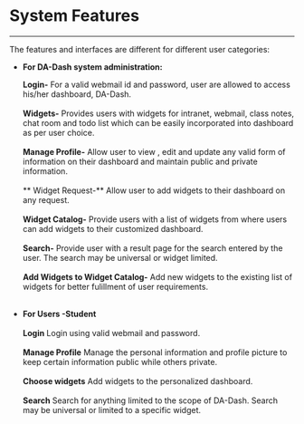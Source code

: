 # System Features


---



The features and interfaces are different for different user categories:

* **For DA-Dash system administration:**
    
  **Login-** For a valid webmail id and password, user are allowed to access his/her dashboard, DA-Dash.<br/><br/>
  **Widgets-** Provides users with widgets for intranet, webmail, class notes, chat room and todo list which can be easily incorporated into dashboard as per user choice.<br/><br/>
  **Manage Profile-** Allow user to view , edit and update any valid form of information on their dashboard and maintain public and private information.<br/><br/>
  ** Widget Request-** Allow user to add widgets to their dashboard on any request.<br/><br/>
  **Widget Catalog-** Provide users with a list of widgets from where users can add widgets to their customized dashboard.<br/><br/>
  **Search-** Provide user with  a result page for the search entered by the user. The search may be universal or widget limited.<br/><br/>
  **Add Widgets to Widget Catalog-** Add new widgets to the existing list of widgets for better fulillment of user requirements.<br/><br/>
        
*   **For Users -Student**<br/><br/>
     **Login** Login using valid webmail and password.<br/><br/>
     **Manage Profile** Manage the personal information and profile picture to keep certain information public while others private.<br/><br/>
      **Choose widgets** Add widgets to the personalized dashboard.<br/><br/>
      **Search** Search for anything limited to the scope of DA-Dash. Search may be universal or limited to a specific widget.<br/><br/>